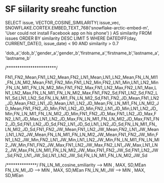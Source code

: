 # SF siilarity sreahc function

SELECT
  issue,
  VECTOR_COSINE_SIMILARITY(
    issue_vec,
    SNOWFLAKE.CORTEX.EMBED_TEXT_768('snowflake-arctic-embed-m', 'User could not install Facebook app on his phone')
  ) AS similarity
FROM issues
ORDER BY similarity DESC
LIMIT 5
WHERE DATEDIFF(day, CURRENT_DATE(), issue_date) < 90 AND similarity > 0.7

   'dob_a','dob_b','gender_a','gender_b','firstname_a','firstname_b','lastname_a','lastname_b'


   /***********************/

   FN1_FN2_Mean,FN1_LN2_Mean,FN2_LN1_Mean,LN1_LN2_Mean,FN_LN_MI1_FN_LN_MI2_Mean,FN1_FN2_Min,FN1_LN2_Min,FN2_LN1_Min,LN1_LN2_Min,FN_LN_MI1_FN_LN_MI2_Min,FN1_FN2_Max,FN1_LN2_Max,FN2_LN1_Max,LN1_LN2_Max,FN_LN_MI1_FN_LN_MI2_Max,FN1_FN2_Sd,FN1_LN2_Sd,FN2_LN1_Sd,LN1_LN2_Sd,FN_LN_MI1_FN_LN_MI2_Sd,FN1_FN2_JD_Mean,FN1_LN2_JD_Mean,FN2_LN1_JD_Mean,LN1_LN2_JD_Mean,FN_LN_MI1_FN_LN_MI2_JD_Mean,FN1_FN2_JD_Min,FN1_LN2_JD_Min,FN2_LN1_JD_Min,LN1_LN2_JD_Min,FN_LN_MI1_FN_LN_MI2_JD_Min,FN1_FN2_JD_Max,FN1_LN2_JD_Max,FN2_LN1_JD_Max,LN1_LN2_JD_Max,FN_LN_MI1_FN_LN_MI2_JD_Max,FN1_FN2_JD_Sd,FN1_LN2_JD_Sd,FN2_LN1_JD_Sd,LN1_LN2_JD_Sd,FN_LN_MI1_FN_LN_MI2_JD_Sd,FN1_FN2_JW_Mean,FN1_LN2_JW_Mean,FN2_LN1_JW_Mean,LN1_LN2_JW_Mean,FN_LN_MI1_FN_LN_MI2_JW_Mean,FN1_FN2_JW_Min,FN1_LN2_JW_Min,FN2_LN1_JW_Min,LN1_LN2_JW_Min,FN_LN_MI1_FN_LN_MI2_JW_Min,FN1_FN2_JW_Max,FN1_LN2_JW_Max,FN2_LN1_JW_Max,LN1_LN2_JW_Max,FN_LN_MI1_FN_LN_MI2_JW_Max,FN1_FN2_JW_Sd,FN1_LN2_JW_Sd,FN2_LN1_JW_Sd,LN1_LN2_JW_Sd,FN_LN_MI1_FN_LN_MI2_JW_Sd

   /**************/
  FN_LN_MI_cosine_smiliarity --> MIN , MAX, SD,MEan
  FN_LN_MI_JD --> MIN , MAX, SD,MEan
  FN_LN_MI_JW --> MIN , MAX, SD,MEan
  
